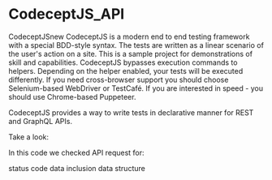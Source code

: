 # CodeceptJS_API
CodeceptJSnew
CodeceptJS is a modern end to end testing framework with a special BDD-style syntax. The tests are written as a linear scenario of the user's action on a site. This is a sample project for demonstrations of skill and capabilities. CodeceptJS bypasses execution commands to helpers. Depending on the helper enabled, your tests will be executed differently. If you need cross-browser support you should choose Selenium-based WebDriver or TestCafé. If you are interested in speed - you should use Chrome-based Puppeteer.

CodeceptJS provides a way to write tests in declarative manner for REST and GraphQL APIs.

Take a look:

In this code we checked API request for:

status code
data inclusion
data structure
